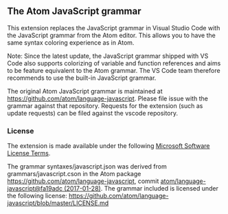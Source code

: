 ## The Atom JavaScript grammar 

This extension replaces the JavaScript grammar in Visual Studio Code with the JavaScript grammar from the Atom editor. 
This allows you to have the same syntax coloring experience as in Atom. 

Note: Since the latest update, the JavaScript grammar shipped with VS Code also supports colorizing of variable and function references
and aims to be feature equivalent to the Atom grammar. The VS Code team therefore recommends to use the built-in JavaScript grammar.

The original Atom JavaScript grammar is maintained at https://github.com/atom/language-javascript. Please file issue with the grammar against that repository. Requests for the extension (such as update requests) can be filed against the vscode repository.

### License
The extension is made available under the following [Microsoft Software License Terms](LICENSE.txt).

The grammar syntaxes/javascript.json was derived from grammars/javascript.cson in the 
Atom package https://github.com/atom/language-javascript, commit [atom/language-javascript@fa19adc (2017-01-28)](https://github.com/atom/language-javascript/commit/fa19adc14c5188ab421f717cfec257509cd42623). 
The grammar included is licensed under the following license: https://github.com/atom/language-javascript/blob/master/LICENSE.md
